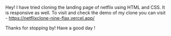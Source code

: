 Hey!
I have tried cloning the landing page of netflix using HTML and CSS.
It is responsive as well.
To visit and check the demo of my clone you can visit - https://netflixclone-nine-flax.vercel.app/

Thanks for stopping by!
Have a good day !
